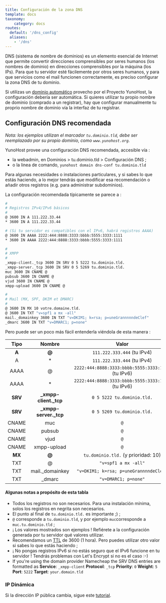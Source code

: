 ```yaml
---
title: Configuración de la zona DNS
template: docs
taxonomy:
    category: docs
routes:
  default: '/dns_config'
  aliases:
    - '/dns'
---
```


DNS (sistema de nombre de dominios) es un elemento esencial de Internet que permite convertir direcciones comprensibles por seres humanos (los nombres de dominio) en direcciones comprensibles por la máquina (los IPs). Para que tu servidor esté fácilemente por otros seres humanos, y para que servicios como el mail funcionen correctamente, es preciso configurar la zona DNS de tu dominio.

Si utilizas un [dominio automático](/dns_nohost_me) provecho por el Proyecto YunoHost, la configuración debería ser automática. Si quieres utilizar tu propio nombre de dominio (comprado a un registrar), hay que configurar manualmente tu proprio nombre de dominio vía la interfaz de tu registrar.

## Configuración DNS recomendada

_Nota: los ejemplos utilizan el marcador `tu.dominio.tld`, debe ser reemplazado por su propio dominio, como `www.yunohost.org`._

YunoHost provee una configuración DNS recomendada, accesible vía :

- la webadmin, en Dominios > tu.dominio.tld > Configuración DNS ;
- o la linea de comando, `yunohost domain dns-conf tu.dominio.tld`

Para algunas necesidades o instalaciones particulares, y si sabes lo que estás haciendo, a lo mejor tendrás que modificar esa recomendación o añadir otros registros (e.g. para administrar subdominios).

La configuración recomendada típicamente se parece a :

```bash
#
# Registros IPv4/IPv6 básicos 
#
@ 3600 IN A 111.222.33.44
* 3600 IN A 111.222.33.44

# (Si tu servidor es compatibles con el IPv6, habrá registros AAAA)
@ 3600 IN AAAA 2222:444:8888:3333:bbbb:5555:3333:1111
* 3600 IN AAAA 2222:444:8888:3333:bbbb:5555:3333:1111

#
# XMPP
#
_xmpp-client._tcp 3600 IN SRV 0 5 5222 tu.dominio.tld.
_xmpp-server._tcp 3600 IN SRV 0 5 5269 tu.dominio.tld.
muc 3600 IN CNAME @
pubsub 3600 IN CNAME @
vjud 3600 IN CNAME @
xmpp-upload 3600 IN CNAME @

#
# Mail (MX, SPF, DKIM et DMARC)
#
@ 3600 IN MX 10 votre.domaine.tld.
@ 3600 IN TXT "v=spf1 a mx -all"
mail._domainkey 3600 IN TXT "v=DKIM1; k=rsa; p=uneGrannnnndeClef"
_dmarc 3600 IN TXT "v=DMARC1; p=none"
```

Pero puede ser un poco más fácil entenderla viéndola de esta manera :

| Tipo    | Nombre                 | Valor                                                  |
| :-----: | :--------------------: | :----------------------------------------------------: |
|  **A**  |   **@**                |  `111.222.333.444` (tu IPv4)                           |
|    A    |   *                    |  `111.222.333.444` (tu IPv4)                           |
|  AAAA   |   @                    |  `2222:444:8888:3333:bbbb:5555:3333:1111` (tu IPv6)    |
|  AAAA   |   *                    |  `2222:444:8888:3333:bbbb:5555:3333:1111` (tu IPv6)    |
| **SRV** | **_xmpp-client._tcp**  |  `0 5 5222 tu.dominio.tld.`                            |
| **SRV** | **_xmpp-server._tcp**  |  `0 5 5269 tu.dominio.tld.`       |
|  CNAME  |   muc                  |  `@`                                                   |
|  CNAME  |   pubsub               |  `@`                                                   |
|  CNAME  |   vjud                 |  `@`                                                   |
|  CNAME  |   xmpp-upload          |  `@`                                                   |
| **MX**  | **@**                  |  `tu.dominio.tld.`     (y prioridad: 10)               |
|   TXT   |   @                    |  `"v=spf1 a mx -all"`                |
|   TXT   |  mail._domainkey       |  `"v=DKIM1; k=rsa; p=uneGrannnndeClef"`                |
|   TXT   |  _dmarc                |  `"v=DMARC1; p=none"`                                  |

#### Algunas notas a propósito de esta tabla

- Todos los registros no son necesarios. Para una instalación mínima, solos los registros en negrita son necesarios.
- El punto al final de `tu.dominio.tld.` es importante ;) ;
- `@` corresponde a `tu.dominio.tld`, y por ejemplo `muc`corresponde a `muc.tu.dominio.tld` ;
- ¡ Los valores mostrados son ejemplos ! Refiérete a la configuración generada por tu servidor qué valores utilizar.
- Recomendamos un [TTL](https://en.wikipedia.org/wiki/Time_to_live) de 3600 (1 hora). Pero puedes utilizar otro valor si sabes lo que estás haciendo ;
- ¡ No pongas registros IPv6 si no estás seguro que el IPv6 funcione en tu servidor ! Tendrás problemas con Let's Encrypt si no es el caso :-)
- If you're using the domain provider Namecheap the SRV DNS entries are formatted as **Service**: `_xmpp-client` **Protocol**: `_tcp` **Priority**: `0` **Weight**: `5` **Port**: `5222` **Target**: `your.domain.tld`

### IP Dinámica

Si la dirección IP pública cambia, sigue este [tutorial](/dns_dynamicip).
